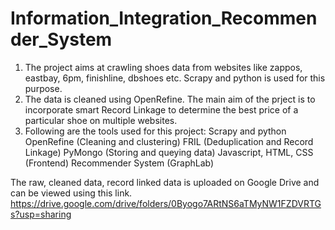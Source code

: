 # Information_Integration_Recommender_System

1. The project aims at crawling shoes data from websites like zappos, eastbay, 6pm, finishline, dbshoes etc. Scrapy and python is used for this purpose.
2. The data is cleaned using OpenRefine. The main aim of the prject is to incorporate smart Record Linkage to determine the best price of a particular shoe on multiple websites.
3. Following are the tools used for this project:
Scrapy and python
OpenRefine (Cleaning and clustering)
FRIL (Deduplication and Record Linkage)
PyMongo (Storing and queying data)
Javascript, HTML, CSS (Frontend)
Recommender System (GraphLab)

The raw, cleaned data, record linked data is uploaded on Google Drive and can be viewed using this link.
https://drive.google.com/drive/folders/0Byogo7ARtNS6aTMyNW1FZDVRTGs?usp=sharing
